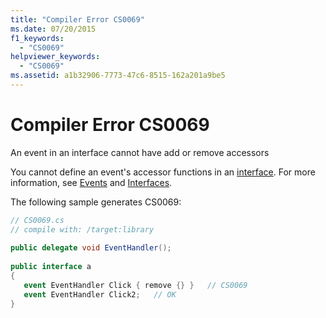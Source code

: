 ```yaml
---
title: "Compiler Error CS0069"
ms.date: 07/20/2015
f1_keywords: 
  - "CS0069"
helpviewer_keywords: 
  - "CS0069"
ms.assetid: a1b32906-7773-47c6-8515-162a201a9be5
---
```

# Compiler Error CS0069
An event in an interface cannot have add or remove accessors  
  
 You cannot define an event's accessor functions in an [interface](../language-reference/keywords/interface.md). For more information, see [Events](../programming-guide/events/index.md) and [Interfaces](../programming-guide/interfaces/index.md).  
  
 The following sample generates CS0069:  
  
```csharp  
// CS0069.cs  
// compile with: /target:library  
  
public delegate void EventHandler();  
  
public interface a  
{  
   event EventHandler Click { remove {} }   // CS0069  
   event EventHandler Click2;   // OK  
}  
```
